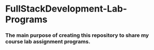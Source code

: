 # FullStackDevelopment-Lab-Programs
### The main purpose of creating this repository to share my course lab assignment programs.
